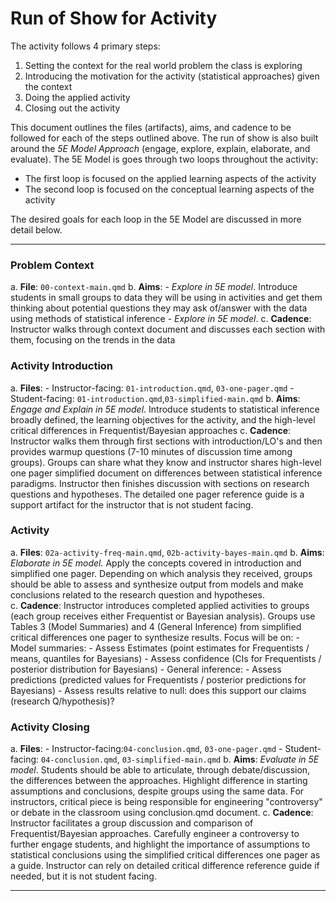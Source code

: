# Run of Show for Activity

The activity follows 4 primary steps:

1. Setting the context for the real world problem the class is exploring
2. Introducing the motivation for the activity (statistical approaches) given the context
3. Doing the applied activity 
4. Closing out the activity

This document outlines the files (artifacts), aims, and cadence to be followed for each of the steps outlined above. The run of show is also built around the _5E Model Approach_ (engage, explore, explain, elaborate, and evaluate). The 5E Model is goes through two loops throughout the activity:

- The first loop is focused on the applied learning aspects of the activity
- The second loop is focused on the conceptual learning aspects of the activity

The desired goals for each loop in the 5E Model are discussed in more detail below. 

---

### Problem Context

  a. __File__: `00-context-main.qmd`
  b. __Aims__: 
      - _Explore in 5E model_. Introduce students in small groups to data they will be using in activities and get them thinking about potential questions they may ask of/answer with the data using methods of statistical inference
      - _Explore in 5E model_. 
  c. __Cadence__: Instructor walks through context document and discusses each section with them, focusing on the trends in the data


### Activity Introduction
  a. __Files__: 
      - Instructor-facing: `01-introduction.qmd`, `03-one-pager.qmd`
      - Student-facing: `01-introduction.qmd`,`03-simplified-main.qmd` 
  b. __Aims__: _Engage and Explain in 5E model_. Introduce students to statistical inference broadly defined, the learning objectives for the activity, and the high-level critical differences in Frequentist/Bayesian approaches 
  c. __Cadence__: Instructor walks them through first sections with introduction/LO's and then provides warmup questions (7-10 minutes of discussion time among groups). Groups can share what they know and instructor shares high-level one pager simplified document on differences between statistical inference paradigms. Instructor then finishes discussion with sections on research questions and hypotheses. The detailed one pager reference guide is a support artifact for the instructor that is not student facing.


### Activity
  a. __Files__: `02a-activity-freq-main.qmd`, `02b-activity-bayes-main.qmd`
  b. __Aims__: _Elaborate in 5E model._ Apply the concepts covered in introduction and simplified one pager. Depending on which analysis they received, groups should be able to assess and synthesize output from models and make conclusions related to the research question and hypotheses.  
  c. __Cadence__: Instructor introduces completed applied activities to groups (each group receives either Frequentist or Bayesian analysis). Groups use Tables 3 (Model Summaries) and 4 (General Inference) from simplified critical differences one pager to synthesize results. Focus will be on:
      - Model summaries:
        - Assess Estimates (point estimates for Frequentists / means, quantiles for Bayesians)
        - Assess confidence (CIs for Frequentists / posterior distribution for Bayesians)
      - General inference: 
        - Assess predictions (predicted values for Frequentists / posterior predictions for Bayesians)
        - Assess results relative to null: does this support our claims (research Q/hypothesis)?


### Activity Closing
  a. __Files__: 
      - Instructor-facing:`04-conclusion.qmd`, `03-one-pager.qmd`
      - Student-facing: `04-conclusion.qmd`, `03-simplified-main.qmd`
  b. __Aims__: _Evaluate in 5E model_. Students should be able to articulate, through debate/discussion, the differences between the approaches. Highlight difference in starting assumptions and conclusions, despite groups using the same data. For instructors, critical piece is being responsible for engineering "controversy" or debate in the classroom using conclusion.qmd document.
  c. __Cadence__:  Instructor facilitates a group discussion and comparison of Frequentist/Bayesian approaches. Carefully engineer a controversy to further engage students, and highlight the importance of assumptions to statistical conclusions using the simplified critical differences one pager as a guide. Instructor can rely on detailed critical difference reference guide if needed, but it is not student facing.
  
---



















